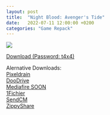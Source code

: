 ```yaml
---
layout: post
title:  "Night Blood: Avenger's Tide"
date:   2022-07-11 12:00:00 +0200
categories: "Game Repack"
---
```

<img src="https://i1.imageban.ru/thumbs/2022.07.16/9449edd0290dff2ece5d6c82016fb8be.png"/> <br>

<a href="https://0a0bin.klowdee.host/?dfc61ae3eef6cb58#6mcgSBuiYy5NrNziFcAYVZLDFhwojbBQvcReGqyTnHCj">Download (Password: t4x4)</a> <br>

<p> Alernative Downloads: <br>
<a href="https://pixeldrain.com/u/4PYV3nBK">Pixeldrain</a> <br>
<a href="https://doodrive.com/f/0y6don">DooDrive</a> <br>
<a href="https://www.mediafire.com/file/494yb88iht5lrjs/Night_Blood_Avengers_Tide_%255B-tARA_Repack%255D.zip/file">Mediafire SOON</a> <br>
<a href="https://1fichier.com/?zeiy6xwq49jlewl0rjep">1Fichier</a> <br>
<a href="https://send.cm/cymvz9gr1a7o">SendCM</a> <br>
<a href="https://www33.zippyshare.com/v/Atb1IyXH/file.html">ZippyShare</a> <br>
